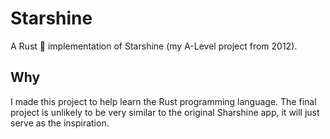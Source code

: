 # Starshine

A Rust 🦀 implementation of Starshine (my A-Level
project from 2012).

## Why

I made this project to help learn the Rust programming language.
The final project is unlikely to be very similar to the original
Sharshine app, it will just serve as the inspiration.
